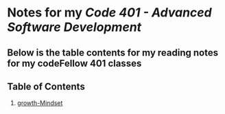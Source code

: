 # Notes for my *Code 401 - Advanced Software Development*

## Below is the table contents for my reading notes for my codeFellow 401 classes

## Table of Contents

1. [growth-Mindset](growth-mindset.md)
